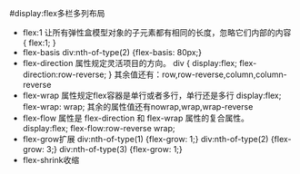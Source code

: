 #display:flex多栏多列布局
* flex:1
让所有弹性盒模型对象的子元素都有相同的长度，忽略它们内部的内容
{
flex:1;
}
* flex-basis
div:nth-of-type(2) {flex-basis: 80px;}
* flex-direction 属性规定灵活项目的方向。
div
{
display:flex;
flex-direction:row-reverse;
}
其余值还有：row,row-reverse,column,column-reverse
* flex-wrap 属性规定flex容器是单行或者多行，单行还是多行
display:flex;
flex-wrap: wrap;
其余的属性值还有nowrap,wrap,wrap-reverse
* flex-flow 属性是 flex-direction 和 flex-wrap 属性的复合属性。
display:flex;
flex-flow:row-reverse wrap;
* flex-grow扩展
div:nth-of-type(1) {flex-grow: 1;}
div:nth-of-type(2) {flex-grow: 3;}
div:nth-of-type(3) {flex-grow: 1;}
* flex-shrink收缩

